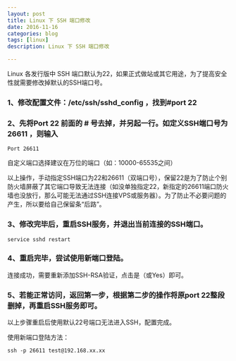 ```yaml
---
layout: post
title: Linux 下 SSH 端口修改
date: 2016-11-16
categories: blog
tags: [linux]
description: Linux 下 SSH 端口修改

---
```


Linux 各发行版中 SSH 端口默认为22，如果正式做站或其它用途，为了提高安全性就需要修改掉默认的SSH端口号。

### 1、修改配置文件：/etc/ssh/sshd_config ，找到#port 22

### 2、先将Port 22 前面的 # 号去掉，并另起一行。如定义SSH端口号为26611 ，则输入

`Port 26611`

自定义端口选择建议在万位的端口（如：10000-65535之间）

以上操作，手动指定SSH端口为22和26611（双端口号），保留22是为了防止个别防火墙屏蔽了其它端口导致无法连接（如没单独指定22，新指定的26611端口防火墙也没放行，那么可能无法通过SSH连接VPS或服务器）。为了防止不必要问题的产生，所以要给自己保留条“后路”。

### 3、修改完毕后，重启SSH服务，并退出当前连接的SSH端口。

`service sshd restart`

### 4、重启完毕，尝试使用新端口登陆。

连接成功，需要重新添加SSH-RSA验证，点击是（或Yes）即可。

### 5、若能正常访问，返回第一步，根据第二步的操作将原port 22整段删掉，再重启SSH服务即可。

以上步骤重启后使用默认22号端口无法进入SSH，配置完成。

使用新端口登陆方法：

`ssh -p 26611 test@192.168.xx.xx`
